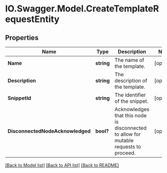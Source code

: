 # IO.Swagger.Model.CreateTemplateRequestEntity
## Properties

Name | Type | Description | Notes
------------ | ------------- | ------------- | -------------
**Name** | **string** | The name of the template. | [optional] 
**Description** | **string** | The description of the template. | [optional] 
**SnippetId** | **string** | The identifier of the snippet. | [optional] 
**DisconnectedNodeAcknowledged** | **bool?** | Acknowledges that this node is disconnected to allow for mutable requests to proceed. | [optional] 

[[Back to Model list]](../README.md#documentation-for-models) [[Back to API list]](../README.md#documentation-for-api-endpoints) [[Back to README]](../README.md)

